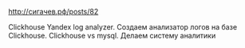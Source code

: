 http://сигачев.рф/posts/82

Clickhouse Yandex log analyzer. Создаем анализатор логов на базе Clickhouse. Clickhouse vs mysql. Делаем систему аналитики
